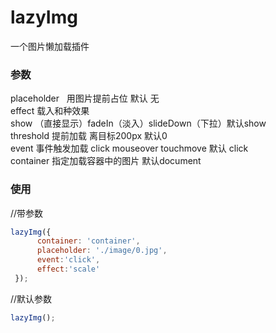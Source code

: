 # lazyImg
一个图片懒加载插件
 
### 参数 
placeholder   用图片提前占位 默认 无<br/> 
effect  载入和种效果<br/> 
show  （直接显示）fadeIn（淡入）slideDown（下拉）默认show<br/> 
threshold   提前加载 离目标200px 默认0<br/> 
event   事件触发加载 click mouseover touchmove 默认 click<br/> 
container   指定加载容器中的图片 默认document

### 使用
<script src="lazyImg.js"></script>
//带参数
``` javascript
lazyImg({
      container: 'container',
      placeholder: './image/0.jpg',
      event:'click',
      effect:'scale'
 });
 ```
 
 //默认参数
 ``` javascript
 lazyImg();
 ``` 
